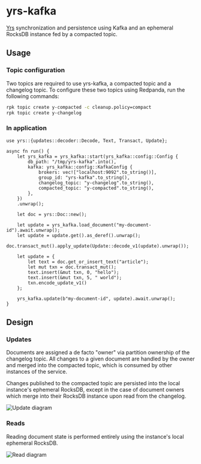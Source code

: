 # yrs-kafka

[Yrs] synchronization and persistence using Kafka and an ephemeral RocksDB instance fed by a
compacted topic.

[Yrs]: https://github.com/y-crdt/y-crdt/

## Usage

### Topic configuration

Two topics are required to use yrs-kafka, a compacted topic and a changelog topic. To configure
these two topics using Redpanda, run the following commands:

```bash
rpk topic create y-compacted -c cleanup.policy=compact
rpk topic create y-changelog 
```

### In application

```rust,no_run
use yrs::{updates::decoder::Decode, Text, Transact, Update};

async fn run() {
    let yrs_kafka = yrs_kafka::start(yrs_kafka::config::Config {
        db_path: "/tmp/yrs-kafka".into(),
        kafka: yrs_kafka::config::KafkaConfig {
            brokers: vec!["localhost:9092".to_string()],
            group_id: "yrs-kafka".to_string(),
            changelog_topic: "y-changelog".to_string(),
            compacted_topic: "y-compacted".to_string(),
        },
    })
    .unwrap();

    let doc = yrs::Doc::new();

    let update = yrs_kafka.load_document("my-document-id").await.unwrap();
    let update = update.get().as_deref().unwrap();
    doc.transact_mut().apply_update(Update::decode_v1(update).unwrap());

    let update = {
        let text = doc.get_or_insert_text("article");
        let mut txn = doc.transact_mut();
        text.insert(&mut txn, 0, "hello");
        text.insert(&mut txn, 5, " world");
        txn.encode_update_v1()
    };

    yrs_kafka.update(b"my-document-id", update).await.unwrap();
}
```

## Design

### Updates

Documents are assigned a de facto "owner" via partition ownership of the changelog topic. All changes to a given
document are handled by the owner and merged into the compacted topic, which is consumed by other instances of
the service.

Changes published to the compacted topic are persisted into the local instance's ephemeral RocksDB, except in the
case of document owners which merge into their RocksDB instance upon read from the changelog.

![Update diagram](./.github/img/update-flow.png)

### Reads

Reading document state is performed entirely using the instance's local ephemeral RocksDB.

![Read diagram](./.github/img/read-flow.png)
